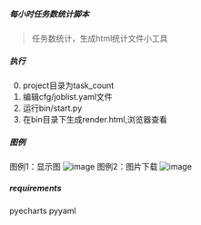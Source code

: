 ##### 每小时任务数统计脚本
> 任务数统计，生成html统计文件小工具

##### 执行
0. project目录为task_count
1. 编辑cfg/joblist.yaml文件  
2. 运行bin/start.py
3. 在bin目录下生成render.html,浏览器查看

##### 图例
图例1：显示图
![image](https://github.com/infaaf/pub_task2count/blob/master/imgs/1.png)
图例2：图片下载
![image](https://github.com/infaaf/pub_task2count/blob/master/imgs/2.png)

##### requirements
pyecharts
pyyaml